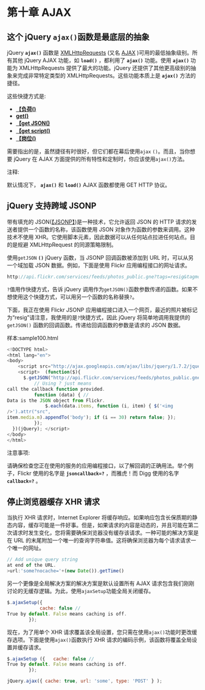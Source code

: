 # 第十章 AJAX

## 这个 jQuery `ajax()`函数是最底层的抽象

jQuery **`ajax()`** 函数是 [XMLHttpRequests](http://en.wikipedia.org/wiki/XMLHttpRequest) (又名 [AJAX](http://en.wikipedia.org/wiki/Ajax_%28programming%29) )可用的最低抽象级别。所有其他 jQuery AJAX 功能，如 **`load()`** ，都利用了 **`ajax()`** 功能。使用 **`ajax()`** 功能为 XMLHttpRequests 提供了最大的功能。jQuery 还提供了其他更高级别的抽象来完成非常特定类型的 XMLHttpRequests。这些功能本质上是 **`ajax()`** 方法的捷径。

这些快捷方式是:

*   **[【负荷()](http://docs.jquery.com/Ajax/load#urldatacallback)**
*   **[get()](http://docs.jquery.com/Ajax/jQuery.get#urldatacallbacktype)**
*   **[【get JSON()](http://docs.jquery.com/Ajax/jQuery.getJSON#urldatacallback)**
*   **[【get script()](http://api.jquery.com/jQuery.getScript/)**
*   **[【岗位()](http://docs.jquery.com/Ajax/jQuery.post#urldatacallbacktype)**

需要指出的是，虽然捷径有时很好，但它们都在幕后使用`ajax` `()`。而且，当你想要 jQuery 在 AJAX 方面提供的所有特性和定制时，你应该使用`ajax()`方法。

注释:

默认情况下， **`ajax()`** 和 **`load()`** AJAX 函数都使用 GET HTTP 协议。

## jQuery 支持跨域 JSONP

带有填充的 JSON([【JSONP】](http://en.wikipedia.org/wiki/JSONP))是一种技术，它允许返回 JSON 的 HTTP 请求的发送者提供一个函数的名称，该函数使用 JSON 对象作为函数的参数来调用。这种技术不使用 XHR。它使用脚本元素，因此数据可以从任何站点拉进任何站点。目的是规避 XMLHttpRequest 的同源策略限制。

使用`getJSON` **`()`** jQuery 函数，当 JSONP 回调函数被添加到 URL 时，可以从另一个域加载 JSON 数据。例如，下面是使用 Flickr 应用编程接口的网址请求。

```js
http://api.flickr.com/services/feeds/photos_public.gne?tags=resig&tagmode=all&format=json&jsoncallback=? 

```

`?`值用作快捷方式，告诉 jQuery 调用作为`getJSON()`函数参数传递的函数。如果不想使用这个快捷方式，可以用另一个函数的名称替换`?`。

下面，我正在使用 Flickr JSONP 应用编程接口进入一个网页，最近的照片被标记为“resig”请注意，我使用的是`?`快捷方式，因此 jQuery 将简单地调用我提供的`getJSON()` 函数的回调函数。传递给回调函数的参数是请求的 JSON 数据。

样本:sample100.html

```js
<!DOCTYPE html>
<html lang="en">
<body>
    <script src="http://ajax.googleapis.com/ajax/libs/jquery/1.7.2/jquery.min.js"></script>
    <script>  (function($){       
      $.getJSON("http://api.flickr.com/services/feeds/photos_public.gne?tags=resig&tagmode=all&format=json&jsoncallback=?", 
          // Using ? just means
call the callback function provided. 
          function (data) { //
Data is the JSON object from Flickr.     
              $.each(data.items, function (i, item) { $('<img
/>').attr("src",
item.media.m).appendTo('body'); if (i == 30) return false; });
          });
  })(jQuery); </script>
</body>
</html>

```

注意事项:

请确保检查您正在使用的服务的应用编程接口，以了解回调的正确用法。举个例子，Flickr 使用的名字是 **`jsoncallback=?`** ，而雅虎！而 Digg 使用的名字 **`callback=?`** 。

## 停止浏览器缓存 XHR 请求

当执行 XHR 请求时，Internet Explorer 将缓存响应。如果响应包含长保质期的静态内容，缓存可能是一件好事。但是，如果请求的内容是动态的，并且可能在第二次请求时发生变化，您将需要确保浏览器没有缓存该请求。一种可能的解决方案是在 URL 的末尾附加一个唯一的查询字符串值。这将确保浏览器为每个请求请求一个唯一的网址。

```js
// Add unique query string
at end of the URL. 
>url:'some?nocache='+(new Date()).getTime()

```

另一个更像是全局解决方案的解决方案是默认设置所有 AJAX 请求包含我们刚刚讨论的无缓存逻辑。为此，使用`ajaxSetup`功能全局关闭缓存。

```js
$.ajaxSetup({
            cache: false //
True by default. False means caching is off.
        });

```

现在，为了用单个 XHR 请求覆盖该全局设置，您只需在使用`ajax()`功能时更改缓存选项。下面是使用`ajax()`函数执行 XHR 请求的编码示例，该函数将覆盖全局设置并缓存请求。

```js
$.ajaxSetup ({   cache: false //
True by default. False means caching is off. 
        }); 

jQuery.ajax({ cache: true, url: 'some', type: 'POST' } );

```